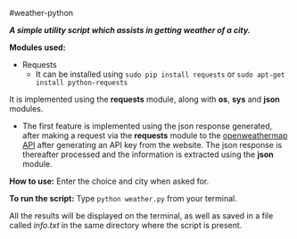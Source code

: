 #weather-python

**_A simple utility script which assists in getting weather of a city._**

**Modules used:**

- Requests
  * It can be installed using `sudo pip install requests` or `sudo apt-get install python-requests`



It is implemented using the **requests** module, along with **os**, **sys** and **json** modules.

* The first feature is implemented using the json response generated, after making a request via the **requests** module to the [openweathermap API](https://openweathermap.org) after generating an API key from the website. The json response is thereafter processed and the information is extracted using the **json** module.

**How to use:** Enter the choice and city when asked for.

**To run the script:** Type `python weather.py` from your terminal.

All the results will be displayed on the terminal, as well as saved in a file called _info.txt_ in the same directory where the script is present.